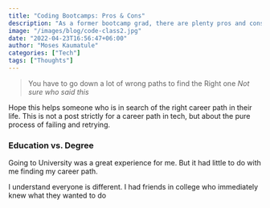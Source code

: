 ```yaml
---
title: "Coding Bootcamps: Pros & Cons"
description: "As a former bootcamp grad, there are plenty pros and cons that I want to share."
image: "/images/blog/code-class2.jpg"
date: "2022-04-23T16:56:47+06:00"
author: "Moses Kaumatule"
categories: ["Tech"]
tags: ["Thoughts"]
---
```

> You have to go down a lot of wrong paths to find the Right one
<cite>Not sure who said this</cite>

Hope this helps someone who is in search of the right career path in their life. This is not a post strictly for a career path in tech, but about the pure process of failing and retrying. 

### Education vs. Degree 
Going to University was a great experience for me. But it had little to do with me finding my career path. 

I understand everyone is different. I had friends in college who immediately knew what they wanted to do